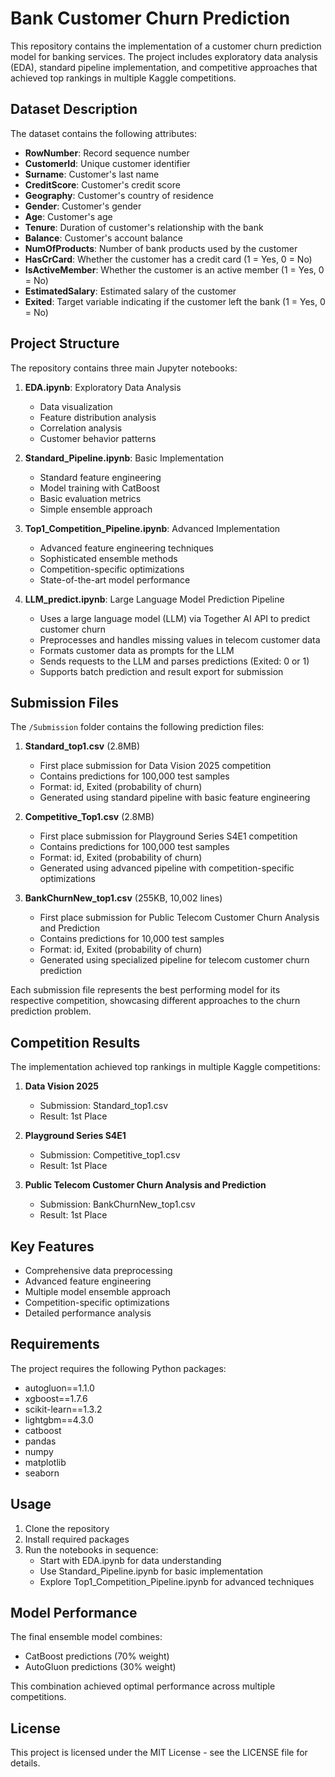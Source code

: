 # Bank Customer Churn Prediction

This repository contains the implementation of a customer churn prediction model for banking services. The project includes exploratory data analysis (EDA), standard pipeline implementation, and competitive approaches that achieved top rankings in multiple Kaggle competitions.

## Dataset Description

The dataset contains the following attributes:

- **RowNumber**: Record sequence number
- **CustomerId**: Unique customer identifier
- **Surname**: Customer's last name
- **CreditScore**: Customer's credit score
- **Geography**: Customer's country of residence
- **Gender**: Customer's gender
- **Age**: Customer's age
- **Tenure**: Duration of customer's relationship with the bank
- **Balance**: Customer's account balance
- **NumOfProducts**: Number of bank products used by the customer
- **HasCrCard**: Whether the customer has a credit card (1 = Yes, 0 = No)
- **IsActiveMember**: Whether the customer is an active member (1 = Yes, 0 = No)
- **EstimatedSalary**: Estimated salary of the customer
- **Exited**: Target variable indicating if the customer left the bank (1 = Yes, 0 = No)

## Project Structure

The repository contains three main Jupyter notebooks:

1. **EDA.ipynb**: Exploratory Data Analysis

   - Data visualization
   - Feature distribution analysis
   - Correlation analysis
   - Customer behavior patterns

2. **Standard_Pipeline.ipynb**: Basic Implementation

   - Standard feature engineering
   - Model training with CatBoost
   - Basic evaluation metrics
   - Simple ensemble approach

3. **Top1_Competition_Pipeline.ipynb**: Advanced Implementation

   - Advanced feature engineering techniques
   - Sophisticated ensemble methods
   - Competition-specific optimizations
   - State-of-the-art model performance

4. **LLM_predict.ipynb**: Large Language Model Prediction Pipeline
   - Uses a large language model (LLM) via Together AI API to predict customer churn
   - Preprocesses and handles missing values in telecom customer data
   - Formats customer data as prompts for the LLM
   - Sends requests to the LLM and parses predictions (Exited: 0 or 1)
   - Supports batch prediction and result export for submission

## Submission Files

The `/Submission` folder contains the following prediction files:

1. **Standard_top1.csv** (2.8MB)

   - First place submission for Data Vision 2025 competition
   - Contains predictions for 100,000 test samples
   - Format: id, Exited (probability of churn)
   - Generated using standard pipeline with basic feature engineering

2. **Competitive_Top1.csv** (2.8MB)

   - First place submission for Playground Series S4E1 competition
   - Contains predictions for 100,000 test samples
   - Format: id, Exited (probability of churn)
   - Generated using advanced pipeline with competition-specific optimizations

3. **BankChurnNew_top1.csv** (255KB, 10,002 lines)
   - First place submission for Public Telecom Customer Churn Analysis and Prediction
   - Contains predictions for 10,000 test samples
   - Format: id, Exited (probability of churn)
   - Generated using specialized pipeline for telecom customer churn prediction

Each submission file represents the best performing model for its respective competition, showcasing different approaches to the churn prediction problem.

## Competition Results

The implementation achieved top rankings in multiple Kaggle competitions:

1. **Data Vision 2025**

   - Submission: Standard_top1.csv
   - Result: 1st Place

2. **Playground Series S4E1**

   - Submission: Competitive_top1.csv
   - Result: 1st Place

3. **Public Telecom Customer Churn Analysis and Prediction**
   - Submission: BankChurnNew_top1.csv
   - Result: 1st Place

## Key Features

- Comprehensive data preprocessing
- Advanced feature engineering
- Multiple model ensemble approach
- Competition-specific optimizations
- Detailed performance analysis

## Requirements

The project requires the following Python packages:

- autogluon==1.1.0
- xgboost==1.7.6
- scikit-learn==1.3.2
- lightgbm==4.3.0
- catboost
- pandas
- numpy
- matplotlib
- seaborn

## Usage

1. Clone the repository
2. Install required packages
3. Run the notebooks in sequence:
   - Start with EDA.ipynb for data understanding
   - Use Standard_Pipeline.ipynb for basic implementation
   - Explore Top1_Competition_Pipeline.ipynb for advanced techniques

## Model Performance

The final ensemble model combines:

- CatBoost predictions (70% weight)
- AutoGluon predictions (30% weight)

This combination achieved optimal performance across multiple competitions.

## License

This project is licensed under the MIT License - see the LICENSE file for details.
